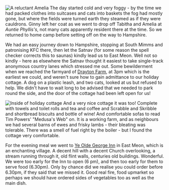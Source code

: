 ![A reluctant Amelia](Amelia.JPG)
The day started cold and very foggy - by the time we had packed clothes into suitcases and cats into
baskets the fog had mostly gone, but where the fields were turned earth they steamed as if they were
cauldrons. Ginny left her coat as we went to drop off Tabitha and Amelia at
*Auntie Phyllis's*, not many
cats apparently resident there at the time. So we returned to home camp before setting off on the way
to Hampshire.

We had an easy journey down to Hampshire, stopping at South Mimms and patronising KFC there,
then let the Satnav (for some reason the spell checker corrects this to saunas) kindly lead us
to East Meon. Well not so kindly - here as elsewhere the Satnav thought it easiest to take
single-track anonymous country lanes which stressed me out. Some bewilderment
when we reached the farmyard of [Drayton Farm](http://www.english-country-cottages.co.uk/cottages/drayton-farm-barns-stable-cottage-pddp), at 3pm which is the earliest we could,
and weren't sure how to gain admittance to our holiday cottage. A dog on a plastic leash,
and two cats, looked at us but refused to help.  We didn't have to wait long to be advised
that we needed to park round the side, and the door of the cottage had been left open for us!

![Inside of holiday cottage](cottage_interior.JPG)
And a very nice cottage it was too! Complete with towels and toilet rolls and tea and coffee and
Scrabble and Skribble and shortbread biscuits and bottle of wine! And comfortable sofas to read Tim
Powers' "Medusa's Web" on. It is a working farm, and as neighbours we had several barns of
ewes and frisky lambs - their bleating was tolerable. There was a smell of fuel right by the boiler -
but I found the cottage very comfortable.

For the evening meal we went to [Ye Olde George Inn](https://www.yeoldegeorgeinn.net/) in East Meon, which is an enchanting village.
A decent hill with a decent Church overlooking, a stream running through it, old flint walls,
centuries old buildings. Wonderful. We were too early for the Inn to open (6 pm), and then too early
for them to serve food (6.30pm). Only by chance did we realise you could order before 6.30pm, if
they said that we missed it. Good real fire, food upmarket so perhaps we should have ordered
sides of vegetables too as well as the main dish.
